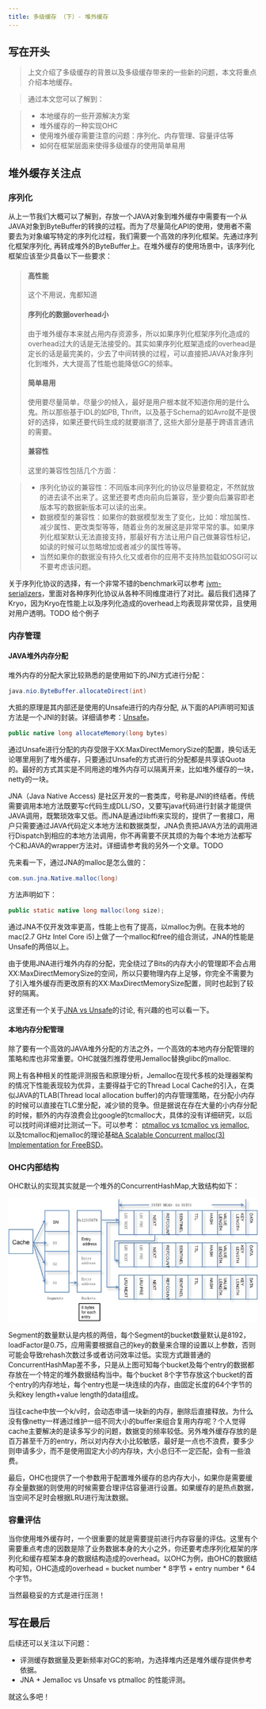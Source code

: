 ```yaml
---
title: 多级缓存 （下）- 堆外缓存
---
```

## 写在开头
>上文介绍了多级缓存的背景以及多级缓存带来的一些新的问题，本文将重点介绍本地缓存。

>通过本文您可以了解到：


>* 本地缓存的一些开源解决方案
>* 堆外缓存的一种实现OHC
>* 使用堆外缓存需要注意的问题：序列化、内存管理、容量评估等
>* 如何在框架层面来使得多级缓存的使用简单易用

## 堆外缓存关注点

### 序列化
从上一节我们大概可以了解到，存放一个JAVA对象到堆外缓存中需要有一个从JAVA对象到ByteBuffer的转换的过程。而为了尽量简化API的使用，使用者不需要去为对象编写特定的序列化过程，我们需要一个高效的序列化框架。先通过序列化框架序列化, 再转成堆外的ByteBuffer上。在堆外缓存的使用场景中，该序列化框架应该至少具备以下一些要求：

>#### 高性能
>这个不用说，鬼都知道
>#### 序列化的数据overhead小
>由于堆外缓存本来就占用内存资源多，所以如果序列化框架序列化造成的overhead过大的话是无法接受的。其实如果序列化框架造成的overhead是定长的话是最完美的，少去了中间转换的过程，可以直接把JAVA对象序列化到堆外，大大提高了性能也能降低GC的频率。
>#### 简单易用
>使用要尽量简单，尽量少的倾入，最好是用户根本就不知道你用的是什么鬼。所以那些基于IDL的如PB, Thrift，以及基于Schema的如Avro就不是很好的选择，如果还要代码生成的就要崩溃了, 这些大部分是基于跨语言通讯的需要。
>#### 兼容性
>这里的兼容性包括几个方面：

>* 序列化协议的兼容性：不同版本间序列化的协议尽量要稳定，不然就放的进去读不出来了。这里还要考虑向前向后兼容，至少要向后兼容即老版本写的数据新版本可以读的出来。
>* 数据模型的兼容性：如果你的数据模型发生了变化，比如：增加属性、减少属性、更改类型等等，随着业务的发展这是非常平常的事。如果序列化框架默认无法直接支持，那最好有方法让用户自己做兼容性标记，如读的时候可以忽略增加或者减少的属性等等。
>* 当然如果你的数据没有持久化又或者你的应用不支持热加载如OSGI可以不要考虑该问题。

关于序列化协议的选择，有一个非常不错的benchmark可以参考 [jvm-serializers](https://github.com/eishay/jvm-serializers/wiki)，里面对各种序列化协议从各种不同维度进行了对比。最后我们选择了Kryo，因为Kryo在性能上以及序列化造成的overhead上均表现非常优异，且使用对用户透明。TODO 给个例子


### 内存管理
#### JAVA堆外内存分配

堆外内存的分配大家比较熟悉的是使用如下的JNI方式进行分配：

~~~java
java.nio.ByteBuffer.allocateDirect(int)
~~~
大抵的原理是其内部还是使用的Unsafe进行的内存分配, 从下面的API声明可知该方法是一个JNI的封装。详细请参考：[Unsafe](http://www.docjar.com/html/api/sun/misc/Unsafe.java.html)。

~~~java
public native long allocateMemory(long bytes)
~~~
通过Unsafe进行分配的内存受限于XX:MaxDirectMemorySize的配置，换句话无论哪里用到了堆外缓存，只要通过Unsafe的方式进行的分配都是共享该Quota的。最好的方式其实是不同用途的堆外内存可以隔离开来，比如堆外缓存的一块，netty的一块。

JNA（Java Native Access) 是社区开发的一套类库，号称是JNI的终结者。传统需要调用本地方法既要写c代码生成DLL/SO，又要写java代码进行封装才能提供JAVA调用，既繁琐效率又低。而JNA是通过libffi来实现的，提供了一套接口，用户只需要通过JAVA代码定义本地方法和数据类型，JNA负责把JAVA方法的调用进行Dispatch到相应的本地方法调用，你不再需要不厌其烦的为每个本地方法都写个C和JAVA的wrapper方法对。详细请参考我的另外一个文章。TODO

先来看一下，通过JNA的malloc是怎么做的：

~~~java
com.sun.jna.Native.malloc(long)
~~~

方法声明如下：

~~~java
public static native long malloc(long size);
~~~

通过JNA不仅开发效率更高，性能上也有了提高，以malloc为例。在我本地的mac(2.7 GHz Intel Core i5)上做了一个malloc和free的组合测试，JNA的性能是Unsafe的两倍以上。

由于使用JNA进行堆外内存的分配，完全绕过了Bits的内存大小的管理即不会占用XX:MaxDirectMemorySize的空间，所以只要物理内存上足够，你完全不需要为了引入堆外缓存而更改原有的XX:MaxDirectMemorySize配置，同时也起到了较好的隔离。

这里还有一个关于[JNA vs Unsafe](http://mail.openjdk.java.net/pipermail/hotspot-dev/2015-February/017089.html)的讨论, 有兴趣的也可以看一下。

#### 本地内存分配管理
除了要有一个高效的JAVA堆外分配的方法之外，一个高效的本地内存分配管理的策略和库也非常重要。OHC就强烈推荐使用Jemalloc替换glibc的malloc.

网上有各种相关的性能评测报告和原理分析，Jemalloc在现代多核的处理器架构的情况下性能表现较为优异，主要得益于它的Thread Local Cache的引入，在类似JAVA的TLAB(Thread local allocation buffer)的内存管理策略，在分配小内存的时候可以直接在TLC里分配，减少锁的竞争。但是据说在存在大量的小内存分配的时候，额外的内存浪费会比google的tcmalloc大，具体的没有详细研究，以后可以找时间详细对比测试一下。可以参考：
[ptmalloc vs tcmalloc vs jemalloc](http://www.360doc.com/content/13/0915/09/8363527_314549128.shtml), 以及tcmalloc和jemalloc的理论基础[A Scalable Concurrent malloc(3) Implementation for FreeBSD](https://people.freebsd.org/~jasone/jemalloc/bsdcan2006/jemalloc.pdf)。


### OHC内部结构

OHC默认的实现其实就是一个堆外的ConcurrentHashMap,大致结构如下：

![OHC Data structure](/images/multilevelcache2/OHC-data.jpg)

Segment的数量默认是内核的两倍，每个Segment的bucket数量默认是8192，loadFactor是0.75，应用需要根据自己的key的数量来合理的设置以上参数，否则可能会导致rehash次数过多或者访问效率过低。实现方式跟普通的ConcurrentHashMap差不多，只是从上图可知每个bucket及每个entry的数据都存放在一个特定的堆外数据结构当中。每个bucket 8个字节存放这个bucket的首个entry的内存地址，每个entry也是一块连续的内存，由固定长度的64个字节的头和key length+value length的data组成。

当往cache中放一个k/v时，会动态申请一块新的内存，删除后直接释放。为什么没有像netty一样通过维护一组不同大小的buffer来组合复用内存呢？个人觉得cache主要解决的是读多写少的问题，数据变的频率较低。另外堆外缓存存放的是百万甚至千万的entry，所以对内存大小比较敏感，最好是一点也不浪费，要多少则申请多少，而不是使用固定大小的内存块，大小总归不一定匹配，会有一些浪费。

最后，OHC也提供了一个参数用于配置堆外缓存的总内存大小，如果你是需要缓存全量数据的则使用的时候需要合理评估容量进行设置。如果缓存的是热点数据，当空间不足时会根据LRU进行淘汰数据。

### 容量评估

当你使用堆外缓存时，一个很重要的就是需要提前进行内存容量的评估。这里有个需要重点考虑的因数是除了业务数据本身的大小之外，你还要考虑序列化框架的序列化和缓存框架本身的数据结构造成的overhead。以OHC为例，由OHC的数据结构可知，OHC造成的overhead = bucket number * 8字节 + entry number * 64个字节。

当然最稳妥的方式是进行压测！

## 写在最后

后续还可以关注以下问题：

* 评测缓存数据量及更新频率对GC的影响，为选择堆内还是堆外缓存提供参考依据。
* JNA + Jemalloc vs Unsafe vs ptmalloc 的性能评测。

就这么多吧！